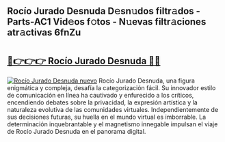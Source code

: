 ## Rocío Jurado Desnuda D𝚎sn𝚞dos filtr𝚊dos - Parts-AC1 Vid𝚎os f𝚘tos - N𝚞evas filtr𝚊ciones atr𝚊ctivas 6fnZu

# <h2><a href="http://mb32wxn.tromn.icu/?c=Roc%c3%ado+Jurado+Desnuda">🔗👉👉👉 Rocío Jurado Desnuda 🔗🔗</a></h2>

[![Rocío Jurado Desnuda nuevo](https://i.imgur.com/pEAQMta.gif)](http://mb32wxn.tromn.icu/?c=Roc%c3%ado+Jurado+Desnuda)
Rocío Jurado Desnuda, una figura enigmática y compleja, desafía la categorización fácil. Su innovador estilo de comunicación en línea ha cautivado y enfurecido a los críticos, encendiendo debates sobre la privacidad, la expresión artística y la naturaleza evolutiva de las comunidades virtuales. Independientemente de sus decisiones futuras, su huella en el mundo virtual es imborrable. La determinación inquebrantable y el magnetismo innegable impulsan el viaje de Rocío Jurado Desnuda en el panorama digital.

